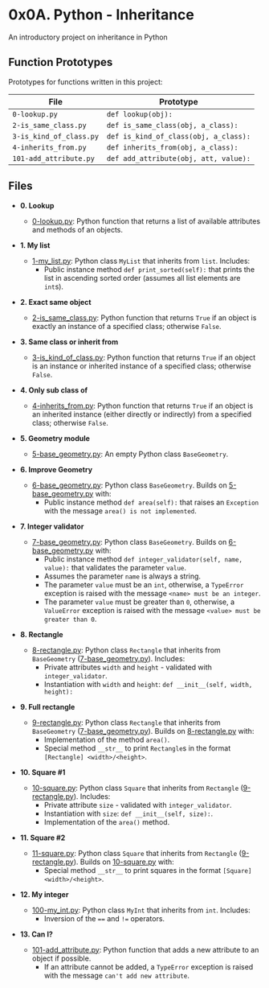 # 0x0A. Python - Inheritance

An introductory project on inheritance in Python

## Function Prototypes

Prototypes for functions written in this project:

| File                    | Prototype                             |
| ----------------------- | ------------------------------------- |
| `0-lookup.py`           | `def lookup(obj):`                    |
| `2-is_same_class.py`    | `def is_same_class(obj, a_class):`    |
| `3-is_kind_of_class.py` | `def is_kind_of_class(obj, a_class):` |
| `4-inherits_from.py`    | `def inherits_from(obj, a_class):`    |
| `101-add_attribute.py`  | `def add_attribute(obj, att, value):` |

## Files

- **0. Lookup**

  - [0-lookup.py](./0-lookup.py): Python function that returns a list of available attributes
    and methods of an objects.

- **1. My list**

  - [1-my_list.py](./1-my_list.py): Python class `MyList` that inherits from `list`. Includes:
    - Public instance method `def print_sorted(self):` that prints the list in
      ascending sorted order (assumes all list elements are `int`s).

- **2. Exact same object**

  - [2-is_same_class.py](./2-is_same_class.py): Python function that returns `True` if an object is
    exactly an instance of a specified class; otherwise `False`.

- **3. Same class or inherit from**

  - [3-is_kind_of_class.py](./3-is_kind_of_class.py): Python function that returns `True` if an object is
    an instance or inherited instance of a specified class; otherwise `False`.

- **4. Only sub class of**

  - [4-inherits_from.py](./4-inherits_from.py): Python function that returns `True` if an object is
    an inherited instance (either directly or indirectly) from a specified class;
    otherwise `False`.

- **5. Geometry module**

  - [5-base_geometry.py](./5-base_geometry.py): An empty Python class `BaseGeometry`.

- **6. Improve Geometry**

  - [6-base_geometry.py](./6-base_geometry.py): Python class `BaseGeometry`. Builds on
    [5-base_geometry.py](./5-base_geometry.py) with:
    - Public instance method `def area(self):` that raises an `Exception` with
      the message `area() is not implemented`.

- **7. Integer validator**

  - [7-base_geometry.py](./7-base_geometry.py): Python class `BaseGeometry`. Builds on
    [6-base_geometry.py](./6-base_geometry.py) with:
    - Public instance method `def integer_validator(self, name, value):` that
      validates the parameter `value`.
    - Assumes the parameter `name` is always a string.
    - The parameter `value` must be an `int`, otherwise, a `TypeError` exception
      is raised with the message `<name> must be an integer`.
    - The parameter `value` must be greater than `0`, otherwise, a
      `ValueError` exception is raised with the message `<value> must be greater than 0`.

- **8. Rectangle**

  - [8-rectangle.py](./8-rectangle.py): Python class `Rectangle` that inherits from `BaseGeometry`
    ([7-base_geometry.py](./7-base_geometry.py)). Includes:
    - Private attributes `width` and `height` - validated with `integer_validator`.
    - Instantiation with `width` and `height`: `def __init__(self, width, height):`

- **9. Full rectangle**

  - [9-rectangle.py](./9-rectangle.py): Python class `Rectangle` that inherits from `BaseGeometry`
    ([7-base_geometry.py](./7-base_geometry.py)). Builds on [8-rectangle.py](./8-rectangle.py) with:
    - Implementation of the method `area()`.
    - Special method `__str__` to print `Rectangle`s in the format `[Rectangle] <width>/<height>`.

- **10. Square #1**

  - [10-square.py](./10-square.py): Python class `Square` that inherits from `Rectangle`
    ([9-rectangle.py](./9-rectangle.py)). Includes:
    - Private attribute `size` - validated with `integer_validator`.
    - Instantiation with `size`: `def __init__(self, size):`.
    - Implementation of the `area()` method.

- **11. Square #2**

  - [11-square.py](./11-square.py): Python class `Square` that inherits from `Rectangle`
    ([9-rectangle.py](./9-rectangle.py)). Builds on [10-square.py](./10-square.py) with:
    - Special method `__str__` to print squares in the format `[Square] <width>/<height>`.

- **12. My integer**

  - [100-my_int.py](./100-my_int.py): Python class `MyInt` that inherits from `int`. Includes:
    - Inversion of the `==` and `!=` operators.

- **13. Can I?**
  - [101-add_attribute.py](./101-add_attribute.py): Python function that adds a new attribute to an
    object if possible.
    - If an attribute cannot be added, a `TypeError` exception is raised with the
      message `can't add new attribute`.
